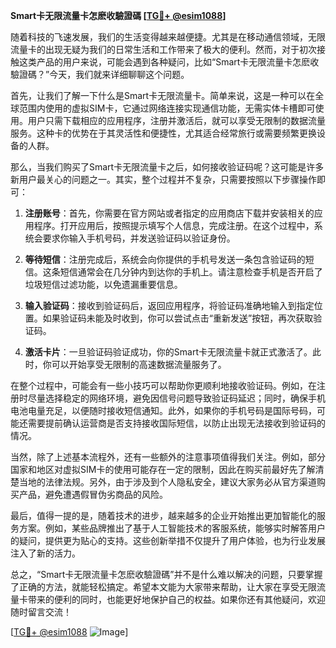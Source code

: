 **Smart卡无限流量卡怎麽收驗證碼 [[TG💪+ @esim1088](https://t.me/s/esim1088)]**

随着科技的飞速发展，我们的生活变得越来越便捷。尤其是在移动通信领域，无限流量卡的出现无疑为我们的日常生活和工作带来了极大的便利。然而，对于初次接触这类产品的用户来说，可能会遇到各种疑问，比如“Smart卡无限流量卡怎麽收驗證碼？”今天，我们就来详细聊聊这个问题。

首先，让我们了解一下什么是Smart卡无限流量卡。简单来说，这是一种可以在全球范围内使用的虚拟SIM卡，它通过网络连接实现通信功能，无需实体卡槽即可使用。用户只需下载相应的应用程序，注册并激活后，就可以享受无限制的数据流量服务。这种卡的优势在于其灵活性和便捷性，尤其适合经常旅行或需要频繁更换设备的人群。

那么，当我们购买了Smart卡无限流量卡之后，如何接收验证码呢？这可能是许多新用户最关心的问题之一。其实，整个过程并不复杂，只需要按照以下步骤操作即可：

1. **注册账号**：首先，你需要在官方网站或者指定的应用商店下载并安装相关的应用程序。打开应用后，按照提示填写个人信息，完成注册。在这个过程中，系统会要求你输入手机号码，并发送验证码以验证身份。

2. **等待短信**：注册完成后，系统会向你提供的手机号发送一条包含验证码的短信。这条短信通常会在几分钟内到达你的手机上。请注意检查手机是否开启了垃圾短信过滤功能，以免遗漏重要信息。

3. **输入验证码**：接收到验证码后，返回应用程序，将验证码准确地输入到指定位置。如果验证码未能及时收到，你可以尝试点击“重新发送”按钮，再次获取验证码。

4. **激活卡片**：一旦验证码验证成功，你的Smart卡无限流量卡就正式激活了。此时，你可以开始享受无限制的高速数据流量服务了。

在整个过程中，可能会有一些小技巧可以帮助你更顺利地接收验证码。例如，在注册时尽量选择稳定的网络环境，避免因信号问题导致验证码延迟；同时，确保手机电池电量充足，以便随时接收短信通知。此外，如果你的手机号码是国际号码，可能还需要提前确认运营商是否支持接收国际短信，以防止出现无法接收到验证码的情况。

当然，除了上述基本流程外，还有一些额外的注意事项值得我们关注。例如，部分国家和地区对虚拟SIM卡的使用可能存在一定的限制，因此在购买前最好先了解清楚当地的法律法规。另外，由于涉及到个人隐私安全，建议大家务必从官方渠道购买产品，避免遭遇假冒伪劣商品的风险。

最后，值得一提的是，随着技术的进步，越来越多的企业开始推出更加智能化的服务方案。例如，某些品牌推出了基于人工智能技术的客服系统，能够实时解答用户的疑问，提供更为贴心的支持。这些创新举措不仅提升了用户体验，也为行业发展注入了新的活力。

总之，“Smart卡无限流量卡怎麽收驗證碼”并不是什么难以解决的问题，只要掌握了正确的方法，就能轻松搞定。希望本文能为大家带来帮助，让大家在享受无限流量卡带来的便利的同时，也能更好地保护自己的权益。如果你还有其他疑问，欢迎随时留言交流！

[[TG💪+ @esim1088](https://t.me/s/esim1088) ![Image](https://i.postimg.cc/4NQfJmqS/Snipaste-2025-05-13-00-14-12.png)]